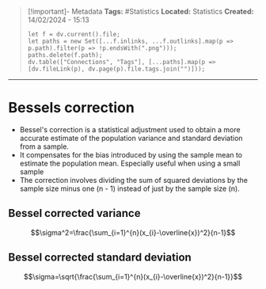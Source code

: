 > [!important]- Metadata
> **Tags:** #Statistics
> **Located:** Statistics
> **Created:** 14/02/2024 - 15:13
> ```dataviewjs
> let f = dv.current().file;
> let paths = new Set([...f.inlinks, ...f.outlinks].map(p => p.path).filter(p => !p.endsWith(".png")));
> paths.delete(f.path);
> dv.table(["Connections", "Tags"], [...paths].map(p => [dv.fileLink(p), dv.page(p).file.tags.join("")]));
> ```

___
# Bessels correction
- Bessel's correction is a statistical adjustment used to obtain a more accurate estimate of the population variance and standard deviation from a sample.
- It compensates for the bias introduced by using the sample mean to estimate the population mean. Especially useful when using a small sample
- The correction involves dividing the sum of squared deviations by the sample size minus one (n - 1) instead of just by the sample size (n).

## Bessel corrected variance 

$$\sigma^2=\frac{\sum_{i=1}^{n}(x_{i}-\overline{x})^2}{n-1}$$
## Bessel corrected standard deviation
$$\sigma=\sqrt{\frac{\sum_{i=1}^{n}(x_{i}-\overline{x})^2}{n-1}}$$





